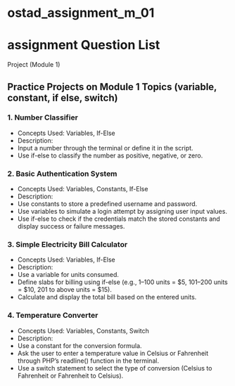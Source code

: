 # ostad_assignment_m_01
assignment Question List
=======================================================================================================
Project (Module 1)
## Practice Projects on Module 1 Topics (variable, constant, if else, switch)

### 1. Number Classifier
* Concepts Used: Variables, If-Else
* Description:
* Input a number through the terminal or define it in the script.
* Use if-else to classify the number as positive, negative, or zero.

### 2. Basic Authentication System
* Concepts Used: Variables, Constants, If-Else
* Description:
* Use constants to store a predefined username and password.
* Use variables to simulate a login attempt by assigning user input values.
* Use if-else to check if the credentials match the stored constants and display success or failure messages.

### 3. Simple Electricity Bill Calculator
* Concepts Used: Variables, If-Else
* Description:
* Use a variable for units consumed.
* Define slabs for billing using if-else (e.g., 1–100 units = $5, 101–200 units = $10,  201 to above units = $15).
* Calculate and display the total bill based on the entered units.

### 4. Temperature Converter
* Concepts Used: Variables, Constants, Switch
* Description:
* Use a constant for the conversion formula.
* Ask the user to enter a temperature value in Celsius or Fahrenheit through PHP’s readline() function in the terminal.
* Use a switch statement to select the type of conversion (Celsius to Fahrenheit or Fahrenheit to Celsius).
